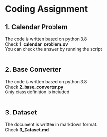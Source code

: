 # Coding Assignment

## 1. Calendar Problem
The code is written based on python 3.8<br>
Check **1_calendar_problem.py**<br>
You can check the answer by running the script<br>
<br>

## 2. Base Converter
The code is written based on python 3.8<br>
Check **2_base_converter.py**<br>
Only class definition is included<br>
<br>

## 3. Dataset
The document is written in markdown format.<br>
Check **3_Dataset.md**<br>
<br>